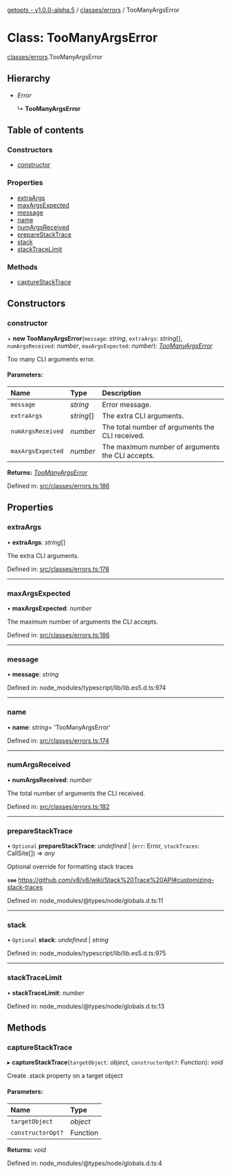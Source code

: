 [getopts - v1.0.0-alpha.5](../README.md) / [classes/errors](../modules/classes_errors.md) / TooManyArgsError

# Class: TooManyArgsError

[classes/errors](../modules/classes_errors.md).TooManyArgsError

## Hierarchy

- _Error_

  ↳ **TooManyArgsError**

## Table of contents

### Constructors

- [constructor](classes_errors.toomanyargserror.md#constructor)

### Properties

- [extraArgs](classes_errors.toomanyargserror.md#extraargs)
- [maxArgsExpected](classes_errors.toomanyargserror.md#maxargsexpected)
- [message](classes_errors.toomanyargserror.md#message)
- [name](classes_errors.toomanyargserror.md#name)
- [numArgsReceived](classes_errors.toomanyargserror.md#numargsreceived)
- [prepareStackTrace](classes_errors.toomanyargserror.md#preparestacktrace)
- [stack](classes_errors.toomanyargserror.md#stack)
- [stackTraceLimit](classes_errors.toomanyargserror.md#stacktracelimit)

### Methods

- [captureStackTrace](classes_errors.toomanyargserror.md#capturestacktrace)

## Constructors

### constructor

\+ **new TooManyArgsError**(`message`: _string_, `extraArgs`: _string_[], `numArgsReceived`: _number_, `maxArgsExpected`: _number_): [_TooManyArgsError_](classes_errors.toomanyargserror.md)

Too many CLI arguments error.

#### Parameters:

| Name              | Type       | Description                                      |
| :---------------- | :--------- | :----------------------------------------------- |
| `message`         | _string_   | Error message.                                   |
| `extraArgs`       | _string_[] | The extra CLI arguments.                         |
| `numArgsReceived` | _number_   | The total number of arguments the CLI received.  |
| `maxArgsExpected` | _number_   | The maximum number of arguments the CLI accepts. |

**Returns:** [_TooManyArgsError_](classes_errors.toomanyargserror.md)

Defined in: [src/classes/errors.ts:186](https://github.com/prasadrajandran/node-getopts/blob/8cf4bad/src/classes/errors.ts#L186)

## Properties

### extraArgs

• **extraArgs**: _string_[]

The extra CLI arguments.

Defined in: [src/classes/errors.ts:178](https://github.com/prasadrajandran/node-getopts/blob/8cf4bad/src/classes/errors.ts#L178)

---

### maxArgsExpected

• **maxArgsExpected**: _number_

The maximum number of arguments the CLI accepts.

Defined in: [src/classes/errors.ts:186](https://github.com/prasadrajandran/node-getopts/blob/8cf4bad/src/classes/errors.ts#L186)

---

### message

• **message**: _string_

Defined in: node_modules/typescript/lib/lib.es5.d.ts:974

---

### name

• **name**: _string_= 'TooManyArgsError'

Defined in: [src/classes/errors.ts:174](https://github.com/prasadrajandran/node-getopts/blob/8cf4bad/src/classes/errors.ts#L174)

---

### numArgsReceived

• **numArgsReceived**: _number_

The total number of arguments the CLI received.

Defined in: [src/classes/errors.ts:182](https://github.com/prasadrajandran/node-getopts/blob/8cf4bad/src/classes/errors.ts#L182)

---

### prepareStackTrace

• `Optional` **prepareStackTrace**: _undefined_ \| (`err`: Error, `stackTraces`: CallSite[]) => _any_

Optional override for formatting stack traces

**`see`** https://github.com/v8/v8/wiki/Stack%20Trace%20API#customizing-stack-traces

Defined in: node_modules/@types/node/globals.d.ts:11

---

### stack

• `Optional` **stack**: _undefined_ \| _string_

Defined in: node_modules/typescript/lib/lib.es5.d.ts:975

---

### stackTraceLimit

• **stackTraceLimit**: _number_

Defined in: node_modules/@types/node/globals.d.ts:13

## Methods

### captureStackTrace

▸ **captureStackTrace**(`targetObject`: _object_, `constructorOpt?`: Function): _void_

Create .stack property on a target object

#### Parameters:

| Name              | Type     |
| :---------------- | :------- |
| `targetObject`    | _object_ |
| `constructorOpt?` | Function |

**Returns:** _void_

Defined in: node_modules/@types/node/globals.d.ts:4
